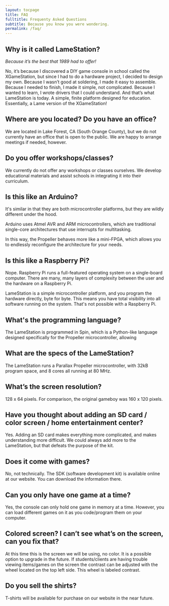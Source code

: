 ```yaml
---
layout: tocpage
title: FAQ
fulltitle: Frequenty Asked Questions
subtitle: Because you know you were wondering.
permalink: /faq/
---
```


## Why is it called LameStation?

*Because it’s the best that 1989 had to offer!*

No, it’s because I discovered a DIY game console in school called the XGameStation, but since I had to do a hardware project, I decided to design my own. Because I wasn’t good at soldering, I made it easy to assemble. Because I needed to finish, I made it simple, not complicated. Because I wanted to learn, I wrote drivers that I could understand. And that’s what LameStation is today. A simple, finite platform designed for education. Essentially, a Lame version of the XGameStation!

## Where are you located? Do you have an office?

We are located in Lake Forest, CA (South Orange County), but we do not currently have an office that is open to the public. We are happy to arrange meetings if needed, however.

## Do you offer workshops/classes?

We currently do not offer any workshops or classes ourselves. We develop educational materials and assist schools in integrating it into their curriculum.

## Is this like an Arduino?

It's similar in that they are both microcontroller platforms, but they are wildly different under the hood.

Arduino uses Atmel AVR and ARM microcontrollers, which are traditional single-core architectures that use interrupts for multitasking.

In this way, the Propeller behaves more like a mini-FPGA, which allows you to endlessly reconfigure the architecture for your needs.

## Is this like a Raspberry Pi?

Nope. Raspberry Pi runs a full-featured operating system on a single-board computer. There are many, many layers of complexity between the user and the hardware on a Raspberry Pi.

LameStation is a simple microcontroller platform, and you program the hardware directly, byte for byte. This means you have total visibility into all software running on the system. That's not possible with a Raspberry Pi.

## What's the programming language?

The LameStation is programmed in Spin, which is a Python-like language designed specifically for the Propeller microcontroller, allowing

## What are the specs of the LameStation?

The LameStation runs a Parallax Propeller microcontroller, with 32kB program space, and 8 cores all running at 80 MHz.

## What’s the screen resolution?

128 x 64 pixels. For comparison, the original gameboy was 160 x 120 pixels.

## Have you thought about adding an SD card / color screen / home entertainment center?

Yes. Adding an SD card makes everything more complicated, and makes understanding more difficult. We could always add more to the LameStation, but that defeats the purpose of the kit.

## Does it come with games?

No, not technically. The SDK (software development kit) is available online at our website. You can download the information there.

## Can you only have one game at a time?

Yes, the console can only hold one game in memory at a time. However, you can load different games on it as you code/program them on your computer.

## Colored screen? I can’t see what’s on the screen, can you fix that?

At this time this is the screen we will be using, no color. It is a possible option to upgrade in the future. If students/clients are having trouble viewing items/games on the screen the contrast can be adjusted with the wheel located on the top left side. This wheel is labeled contrast.

## Do you sell the shirts?

T-shirts will be available for purchase on our website in the near future.


